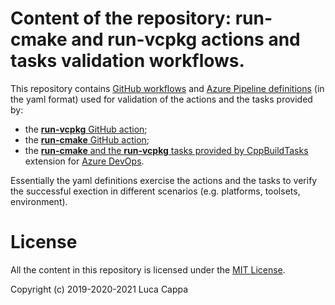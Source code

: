 # Content of the repository: **run-cmake** and **run-vcpkg** actions and tasks validation workflows.

This repository contains [GitHub workflows](https://github.com/lukka/CppBuildTasks-Validation/actions) and [Azure Pipeline definitions](https://dev.azure.com/CppBuild/CppBuildTasks/_build?view=folders) (in the yaml format) used for validation of the actions and the tasks provided by:
  - the [**run-vcpkg** GitHub action](https://github.com/marketplace/actions/run-vcpkg);
  - the [**run-cmake** GitHub action](https://github.com/marketplace/actions/run-cmake);
  - the [**run-cmake** and the **run-vcpkg** tasks provided by CppBuildTasks](https://marketplace.visualstudio.com/items?itemName=lucappa.cmake-ninja-vcpkg-tasks) extension for [Azure DevOps](https://azure.microsoft.com/en-us/services/devops/).

Essentially the yaml definitions exercise the actions and the tasks to verify the successful exection in different scenarios (e.g. platforms, toolsets, environment).

# License
All the content in this repository is licensed under the [MIT License](LICENSE.txt).

Copyright (c) 2019-2020-2021 Luca Cappa

